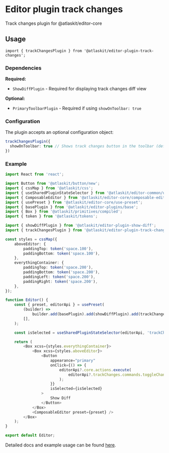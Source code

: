 # Editor plugin track changes

Track changes plugin for @atlaskit/editor-core

## Usage

`import { trackChangesPlugin } from '@atlaskit/editor-plugin-track-changes';`

### Dependencies

**Required:**
- `ShowDiffPlugin` - Required for displaying track changes diff view

**Optional:**
- `PrimaryToolbarPlugin` - Required if using `showOnToolbar: true`

### Configuration

The plugin accepts an optional configuration object:

```typescript
trackChangesPlugin({
  showOnToolbar: true // Shows track changes button in the toolbar (default: false)
})
```

### Example

```typescript
import React from 'react';

import Button from '@atlaskit/button/new';
import { cssMap } from '@atlaskit/css';
import { useSharedPluginStateSelector } from '@atlaskit/editor-common/use-shared-plugin-state-selector';
import { ComposableEditor } from '@atlaskit/editor-core/composable-editor';
import { usePreset } from '@atlaskit/editor-core/use-preset';
import { basePlugin } from '@atlaskit/editor-plugins/base';
import { Box } from '@atlaskit/primitives/compiled';
import { token } from '@atlaskit/tokens';

import { showDiffPlugin } from '@atlaskit/editor-plugin-show-diff';
import { trackChangesPlugin } from '@atlaskit/editor-plugin-track-changes';

const styles = cssMap({
	aboveEditor: {
		paddingTop: token('space.100'),
		paddingBottom: token('space.100'),
	},
	everythingContainer: {
		paddingTop: token('space.200'),
		paddingBottom: token('space.200'),
		paddingLeft: token('space.200'),
		paddingRight: token('space.200'),
	},
});

function Editor() {
	const { preset, editorApi } = usePreset(
		(builder) =>
			builder.add(basePlugin).add(showDiffPlugin).add(trackChangesPlugin),
		[],
	);

	const isSelected = useSharedPluginStateSelector(editorApi, 'trackChanges.isDisplayingChanges');

	return (
		<Box xcss={styles.everythingContainer}>
			<Box xcss={styles.aboveEditor}>
				<Button
					appearance="primary"
					onClick={() => {
						editorApi?.core.actions.execute(
							editorApi?.trackChanges.commands.toggleChanges,
						);
					}}
					isSelected={isSelected}
				>
					Show Diff
				</Button>
			</Box>
			<ComposableEditor preset={preset} />
		</Box>
	);
}

export default Editor;
```

Detailed docs and example usage can be found [here](https://atlaskit.atlassian.com/packages/editor/editor-plugin-track-changes).
